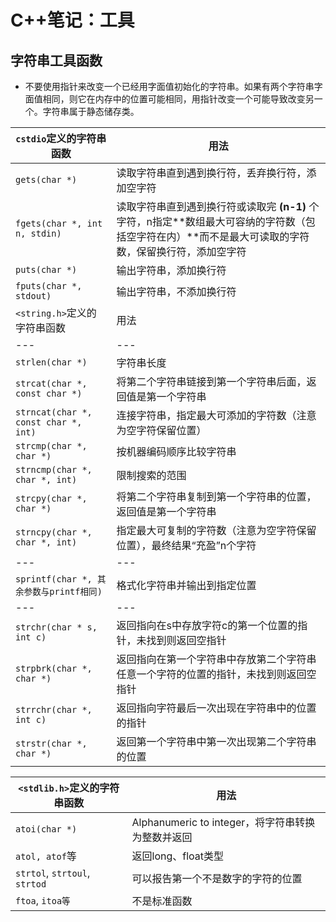 # C++笔记：工具

## 字符串工具函数

- 不要使用指针来改变一个已经用字面值初始化的字符串。如果有两个字符串字面值相同，则它在内存中的位置可能相同，用指针改变一个可能导致改变另一个。字符串属于静态储存类。

| `cstdio`定义的字符串函数                 | 用法                            |
| --- | --- |
| `gets(char *)`                        | 读取字符串直到遇到换行符，丢弃换行符，添加空字符             |
| `fgets(char *, int n, stdin)`         | 读取字符串直到遇到换行符或读取完 **(n-1)** 个字符，n指定**数组最大可容纳的字符数（包括空字符在内）**而不是最大可读取的字符数，保留换行符，添加空字符 |
| `puts(char *)`                        | 输出字符串，添加换行符                                       |
| `fputs(char *, stdout)`               | 输出字符串，不添加换行符                                     |
| `<string.h>`定义的字符串函数             | 用法                            |
| --- | --- |
| `strlen(char *)`                       | 字符串长度                                                   |
| `strcat(char *, const char *)`          | 将第二个字符串链接到第一个字符串后面，返回值是第一个字符串   |
| `strncat(char *, const char *, int)`    | 连接字符串，指定最大可添加的字符数（注意为空字符保留位置）   |
|`strcmp(char *, char *)`                | 按机器编码顺序比较字符串                                     |
| `strncmp(char *, char *, int)`          | 限制搜索的范围                                               |
| `strcpy(char *, char *)`                | 将第二个字符串复制到第一个字符串的位置，返回值是第一个字符串 |
| `strncpy(char *, char *, int)`          | 指定最大可复制的字符数（注意为空字符保留位置），最终结果“充盈”n个字符 |
| ---                                   | ---                                                          |
| `sprintf(char *, 其余参数与printf相同)` | 格式化字符串并输出到指定位置                                 |
| ---                                   | ---                                                          |
| `strchr(char * s, int c)`               | 返回指向在s中存放字符c的第一个位置的指针，未找到则返回空指针 |
| `strpbrk(char *, char *)`               | 返回指向在第一个字符串中存放第二个字符串任意一个字符的位置的指针，未找到则返回空指针 |
| `strrchr(char *, int c)`                | 返回指向字符最后一次出现在字符串中的位置的指针               |
| `strstr(char *, char *)`                | 返回第一个字符串中第一次出现第二个字符串的位置               |

| `<stdlib.h>`定义的字符串函数       | 用法                            |
| --- | --- |
| `atoi(char *)`                          | Alphanumeric to integer，将字符串转换为整数并返回            |
| `atol, atof`等                          | 返回long、float类型                                          |
| `strtol`, `strtoul`, `strtod`               | 可以报告第一个不是数字的字符的位置                           |
| `ftoa`, `itoa等`                          | 不是标准函数                                                 |
